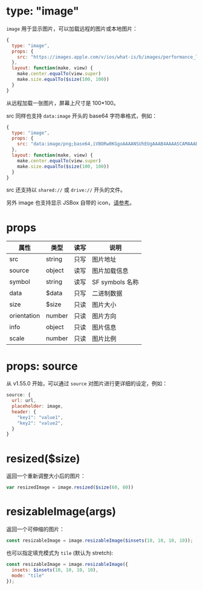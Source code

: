 # type: "image"

`image` 用于显示图片，可以加载远程的图片或本地图片：

```js
{
  type: "image",
  props: {
    src: "https://images.apple.com/v/ios/what-is/b/images/performance_large.jpg"
  },
  layout: function(make, view) {
    make.center.equalTo(view.super)
    make.size.equalTo($size(100, 100))
  }
}
```

从远程加载一张图片，屏幕上尺寸是 100*100。

src 同样也支持 `data:image` 开头的 base64 字符串格式，例如：

```js
{
  type: "image",
  props: {
    src: "data:image/png;base64,iVBORw0KGgoAAAANSUhEUgAAAB4AAAASCAMAAAB7LJ7rAAAANlBMVEUAAABnZ2dmZmZmZmZnZ2dmZmZmZmZmZmZnZ2dnZ2dnZ2dmZmZoaGhnZ2dnZ2dubm5paWlmZmbvpwLOAAAAEXRSTlMA9h6lQ95r4cmLdHNbTzksJ9o8+Y0AAABcSURBVCjPhc1JDoAwFAJQWus8cv/LqkkjMXwjCxa8BfjLWuI9L/nqhmwiLYnpAMjqpuQMDI+bcgNyW921A+Sxyl3NXeWu7lL3WOXS0Ck1N3WXut/HEz6z92l8Lyf1mAh1wPbVFAAAAABJRU5ErkJggg=="
  },
  layout: function(make, view) {
    make.center.equalTo(view.super)
    make.size.equalTo($size(100, 100))
  }
}
```

src 还支持以 `shared://` 或 `drive://` 开头的文件。

另外 image 也支持显示 JSBox 自带的 icon，[请参考](data/method.md?id=iconcode-color-size)。

# props

属性 | 类型 | 读写 | 说明
---|---|---|---
src | string | 只写 | 图片地址
source | object | 读写 | 图片加载信息
symbol | string | 读写 | SF symbols 名称
data | $data | 只写 | 二进制数据
size | $size | 只读 | 图片大小
orientation | number | 只读 | 图片方向
info | object | 只读 | 图片信息
scale | number | 只读 | 图片比例

# props: source

从 v1.55.0 开始，可以通过 `source` 对图片进行更详细的设定，例如：

```js
source: {
  url: url,
  placeholder: image,
  header: {
    "key1": "value1",
    "key2": "value2",
  }
}
```

# resized($size)

返回一个重新调整大小后的图片：

```js
var resizedImage = image.resized($size(60, 60))
```

# resizableImage(args)

返回一个可伸缩的图片：

```js
const resizableImage = image.resizableImage($insets(10, 10, 10, 10));
```

也可以指定填充模式为 `tile` (默认为 stretch):

```js
const resizableImage = image.resizableImage({
  insets: $insets(10, 10, 10, 10),
  mode: "tile"
});
```